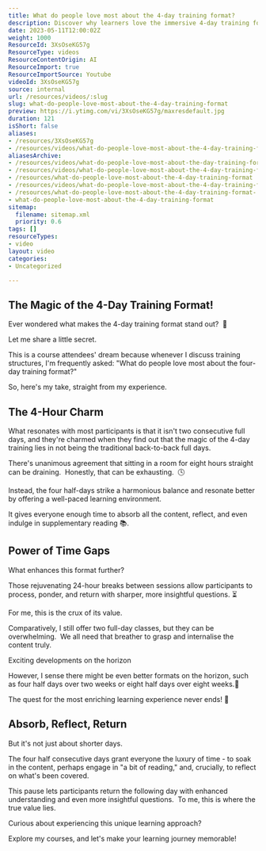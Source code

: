 ```yaml
---
title: What do people love most about the 4-day training format?
description: Discover why learners love the immersive 4-day training format! Join Martin Hinshelwood as he shares insights on enhancing your Scrum journey.
date: 2023-05-11T12:00:02Z
weight: 1000
ResourceId: 3XsOseKG57g
ResourceType: videos
ResourceContentOrigin: AI
ResourceImport: true
ResourceImportSource: Youtube
videoId: 3XsOseKG57g
source: internal
url: /resources/videos/:slug
slug: what-do-people-love-most-about-the-4-day-training-format
preview: https://i.ytimg.com/vi/3XsOseKG57g/maxresdefault.jpg
duration: 121
isShort: false
aliases:
- /resources/3XsOseKG57g
- /resources/videos/what-do-people-love-most-about-the-4-day-training-format
aliasesArchive:
- /resources/videos/what-do-people-love-most-about-the-day-training-format
- /resources/videos/what-do-people-love-most-about-the-4-day-training-format
- /resources/what-do-people-love-most-about-the-4-day-training-format
- /resources/videos/what-do-people-love-most-about-the-4-day-training-format-
- /resources/what-do-people-love-most-about-the-4-day-training-format-
- what-do-people-love-most-about-the-4-day-training-format
sitemap:
  filename: sitemap.xml
  priority: 0.6
tags: []
resourceTypes:
- video
layout: video
categories:
- Uncategorized

---
```

## The Magic of the 4-Day Training Format!

Ever wondered what makes the 4-day training format stand out?  📅

Let me share a little secret. 

This is a course attendees' dream because whenever I discuss training structures, I'm frequently asked: "What do people love most about the four-day training format?"

So, here's my take, straight from my experience.

## The 4-Hour Charm

What resonates with most participants is that it isn't two consecutive full days, and they're charmed when they find out that the magic of the 4-day training lies in not being the traditional back-to-back full days.

There's unanimous agreement that sitting in a room for eight hours straight can be draining.  Honestly, that can be exhausting.  🕓

Instead, the four half-days strike a harmonious balance and resonate better by offering a well-paced learning environment.

It gives everyone enough time to absorb all the content, reflect, and even indulge in supplementary reading 📚.

## Power of Time Gaps

What enhances this format further?

Those rejuvenating 24-hour breaks between sessions allow participants to process, ponder, and return with sharper, more insightful questions. ⏳

For me, this is the crux of its value.

Comparatively, I still offer two full-day classes, but they can be overwhelming.  We all need that breather to grasp and internalise the content truly.

Exciting developments on the horizon

However, I sense there might be even better formats on the horizon, such as four half days over two weeks or eight half days over eight weeks.🚀

The quest for the most enriching learning experience never ends! 🚀

## Absorb, Reflect, Return

But it's not just about shorter days.

The four half consecutive days grant everyone the luxury of time - to soak in the content, perhaps engage in "a bit of reading," and, crucially, to reflect on what's been covered.

This pause lets participants return the following day with enhanced understanding and even more insightful questions.  To me, this is where the true value lies.

Curious about experiencing this unique learning approach?

Explore my courses, and let's make your learning journey memorable!
